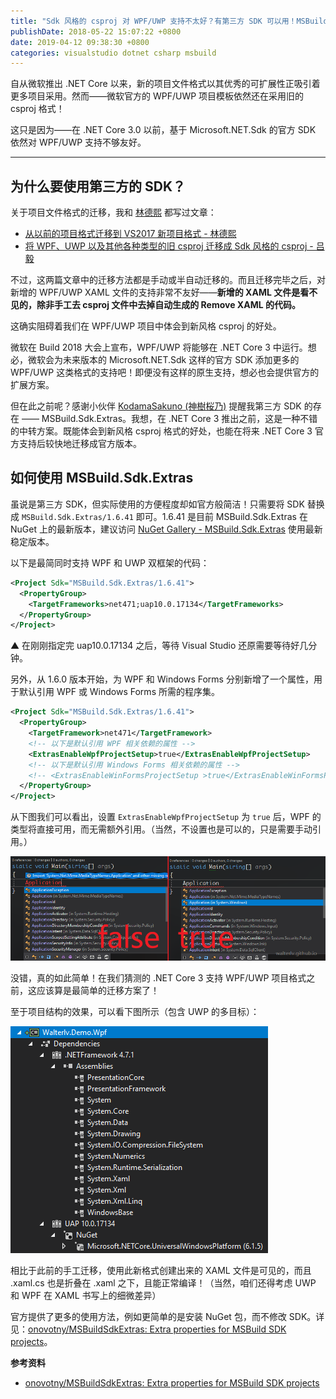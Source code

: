 ```yaml
---
title: "Sdk 风格的 csproj 对 WPF/UWP 支持不太好？有第三方 SDK 可以用！MSBuild.Sdk.Extras"
publishDate: 2018-05-22 15:07:22 +0800
date: 2019-04-12 09:38:30 +0800
categories: visualstudio dotnet csharp msbuild
---
```


自从微软推出 .NET Core 以来，新的项目文件格式以其优秀的可扩展性正吸引着更多项目采用。然而——微软官方的 WPF/UWP 项目模板依然还在采用旧的 csproj 格式！

这只是因为——在 .NET Core 3.0 以前，基于 Microsoft.NET.Sdk 的官方 SDK 依然对 WPF/UWP 支持不够友好。

---

<div id="toc"></div>

## 为什么要使用第三方的 SDK？

关于项目文件格式的迁移，我和 [林德熙](https://blog.lindexi.com/) 都写过文章：

- [从以前的项目格式迁移到 VS2017 新项目格式 - 林德熙](https://blog.lindexi.com/post/%E4%BB%8E%E4%BB%A5%E5%89%8D%E7%9A%84%E9%A1%B9%E7%9B%AE%E6%A0%BC%E5%BC%8F%E8%BF%81%E7%A7%BB%E5%88%B0-VS2017-%E6%96%B0%E9%A1%B9%E7%9B%AE%E6%A0%BC%E5%BC%8F.html)
- [将 WPF、UWP 以及其他各种类型的旧 csproj 迁移成 Sdk 风格的 csproj - 吕毅](/post/introduce-new-style-csproj-into-net-framework.html)

不过，这两篇文章中的迁移方法都是手动或半自动迁移的。而且迁移完毕之后，对新增的 WPF/UWP XAML 文件的支持非常不友好——**新增的 XAML 文件是看不见的，除非手工去 csproj 文件中去掉自动生成的 Remove XAML 的代码。**

这确实阻碍着我们在 WPF/UWP 项目中体会到新风格 csproj 的好处。

微软在 Build 2018 大会上宣布，WPF/UWP 将能够在 .NET Core 3 中运行。想必，微软会为未来版本的 Microsoft.NET.Sdk 这样的官方 SDK 添加更多的 WPF/UWP 这类格式的支持吧！即便没有这样的原生支持，想必也会提供官方的扩展方案。

但在此之前呢？感谢小伙伴 [KodamaSakuno (神樹桜乃)](https://github.com/KodamaSakuno) 提醒我第三方 SDK 的存在 —— MSBuild.Sdk.Extras。我想，在 .NET Core 3 推出之前，这是一种不错的中转方案。既能体会到新风格 csproj 格式的好处，也能在将来 .NET Core 3 官方支持后较快地迁移成官方版本。

## 如何使用 MSBuild.Sdk.Extras

虽说是第三方 SDK，但实际使用的方便程度却如官方般简洁！只需要将 SDK 替换成 `MSBuild.Sdk.Extras/1.6.41` 即可。1.6.41 是目前 MSBuild.Sdk.Extras 在 NuGet 上的最新版本，建议访问 [NuGet Gallery - MSBuild.Sdk.Extras](https://www.nuget.org/packages/MSBuild.Sdk.Extras/) 使用最新稳定版本。

以下是最简同时支持 WPF 和 UWP 双框架的代码：

```xml
<Project Sdk="MSBuild.Sdk.Extras/1.6.41">
  <PropertyGroup>
    <TargetFrameworks>net471;uap10.0.17134</TargetFrameworks>
  </PropertyGroup>
</Project>
```

▲ 在刚刚指定完 uap10.0.17134 之后，等待 Visual Studio 还原需要等待好几分钟。

另外，从 1.6.0 版本开始，为 WPF 和 Windows Forms 分别新增了一个属性，用于默认引用 WPF 或 Windows Forms 所需的程序集。

```xml
<Project Sdk="MSBuild.Sdk.Extras/1.6.41">
  <PropertyGroup>
    <TargetFramework>net471</TargetFramework>
    <!-- 以下是默认引用 WPF 相关依赖的属性 -->
    <ExtrasEnableWpfProjectSetup>true</ExtrasEnableWpfProjectSetup>
    <!-- 以下是默认引用 Windows Forms 相关依赖的属性 -->
    <!-- <ExtrasEnableWinFormsProjectSetup >true</ExtrasEnableWinFormsProjectSetup> -->
  </PropertyGroup>
</Project>
```

从下图我们可以看出，设置 `ExtrasEnableWpfProjectSetup` 为 `true` 后，WPF 的类型将直接可用，而无需额外引用。（当然，不设置也是可以的，只是需要手动引用。）

![](/static/posts/2018-07-26-07-15-26.png)

没错，真的如此简单！在我们猜测的 .NET Core 3 支持 WPF/UWP 项目格式之前，这应该算是最简单的迁移方案了！

至于项目结构的效果，可以看下图所示（包含 UWP 的多目标）：

![net471 和 uap10.0.171341](/static/posts/2018-07-26-07-18-49.png)

相比于此前的手工迁移，使用此新格式创建出来的 XAML 文件是可见的，而且 .xaml.cs 也是折叠在 .xaml 之下，且能正常编译！（当然，咱们还得考虑 UWP 和 WPF 在 XAML 书写上的细微差异）

官方提供了更多的使用方法，例如更简单的是安装 NuGet 包，而不修改 SDK。详见：[onovotny/MSBuildSdkExtras: Extra properties for MSBuild SDK projects](https://github.com/onovotny/MSBuildSdkExtras)。

**参考资料**

- [onovotny/MSBuildSdkExtras: Extra properties for MSBuild SDK projects](https://github.com/onovotny/MSBuildSdkExtras)
